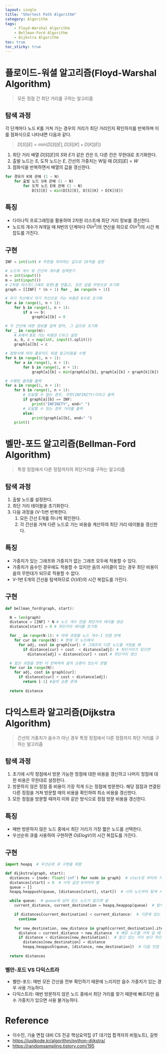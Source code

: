 ```yaml
---
layout: single
title: "Shortest Path Algorithm"
category: Algorithm
tags:
    - Floyd-Warshal Algorithm
    - Bellman-Ford Algorithm
    - Dijkstra Algorithm
toc: true
toc_sticky: true
---
```

# 플로이드-워셜 알고리즘(Floyd-Warshal Algorithm)
> 모든 정점 간 최단 거리를 구하는 알고리즘

## 탐색 과정
각 단계마다 노드 $K$를 거쳐 가는 경우의 거리가 최단 거리인지 확인하지를 반복하며 이를 점화식으로 나타내면 다음과 같다.

 > $D[S][E] = min(D[S][E], D[S][K] + D[K][E])$

1. 최단 거리 배열 $D[S][E]$의 $S$와 $E$가 같은 칸은 0, 다른 칸은 무한대로 초기화한다.
2. 출발 노드는 $S$, 도착 노드는 $E$, 간선의 가중치는 W일 때 $D[S][E] = W$
3. 점화식을 반복하면서 배열의 값을 갱신한다.

```python
for 경유지 K에 관해 (1 ~ N)
	for 출발 노드 S에 관해 (1 ~ N)
    	for 도착 노드 E에 관해 (1 ~ N)
        	D[S][E] = min(D[S][E], D[S][K] + D[K][E])
```

## 특징
- 다이나믹 프로그래밍을 활용하여 2차원 리스트에 최단 거리 정보를 갱신한다.
- 노드의 개수가 $N$개일 때 $N$번의 단계마다 $O(n^2)$의 연산을 하므로 $O(n^3)$의 시간 복잡도를 가진다.

## 구현
```python
INF = int(1e9) # 무한을 의미하는 값으로 10억을 설정

# 노드의 개수 및 간선의 개수를 입력받기
n = int(input())
m = int(input())
# 2차원 리스트(그래프 표현)를 만들고, 모든 값을 무한으로 초기화
graph = [[INF] * (n + 1) for _ in range(n + 1)]

# 자기 자신에서 자기 자신으로 가는 비용은 0으로 초기화
for a in range(1, n + 1):
    for b in range(1, n + 1):
        if a == b:
            graph[a][b] = 0

# 각 간선에 대한 정보를 입력 받아, 그 값으로 초기화
for _ in range(m):
    # A에서 B로 가는 비용은 C라고 설정
    a, b, c = map(int, input().split())
    graph[a][b] = c

# 점화식에 따라 플로이드 워셜 알고리즘을 수행
for k in range(1, n + 1):
    for a in range(1, n + 1):
        for b in range(1, n + 1):
            graph[a][b] = min(graph[a][b], graph[a][k] + graph[k][b])

# 수행된 결과를 출력
for a in range(1, n + 1):
    for b in range(1, n + 1):
        # 도달할 수 없는 경우, 무한(INFINITY)이라고 출력
        if graph[a][b] == INF:
            print("INFINITY", end=" ")
        # 도달할 수 있는 경우 거리를 출력
        else:
            print(graph[a][b], end=" ")
    print()
```

# 벨만-포드 알고리즘(Bellman-Ford Algorithm)
> 특정 정점에서 다른 정점까지의 최단거리를 구하는 알고리즘

## 탐색 과정
1. 출발 노드를 설정한다.
2. 최단 거리 테이블을 초기화한다.
3. 다음 과정을 (V-1)번 반복한다.
    1. 모든 간선 E개를 하나씩 확인한다.
    2. 각 간선을 거쳐 다른 노드로 가는 비용을 계산하여 최단 거리 테이블을 갱신한다.

## 특징
- 가중치가 있는 그래프와 가중치가 없는 그래프 모두에 적용할 수 있다.
- 가중치가 음수인 경우에도 적용할 수 있지만 음의 사이클이 있는 경우 최단 비용이 음의 무한대가 되므로 적용할 수 없다.
- V-1번 E개의 간선을 탐색하므로 $O(VE)$의 시간 복잡도를 가진다.

## 구현
```python
def bellman_ford(graph, start):

  N = len(graph)
  distance = [INF] * N # 노드 개수 만큼 최단거리 테이블 생성
  distance[start] = 0 # 최단거리 테이블 초기화

  for _ in range(N-1): # 아래 과정을 노드 개수-1 만큼 반복
    for cur in range(N): # 현재 각 노드에서 
      for adj, cost in graph[cur]: # 그래프의 다른 노드를 거쳤을 때
        if distance[cur] + cost  < distance[adj]: # 최단거리가 있으면
          distance[adj] = distance[cur] + cost # 최단거리 갱신

  # 앞선 과정을 한번 더 반복하여 음의 순환이 있는지 판별
  for cur in range(N): 
    for adj, cost in graph[cur]:
      if distance[cur] + cost < distance[adj]:
        return [-1] #음의 순환 존재
  
  return distance
```

# 다익스트라 알고리즘(Dijkstra Algorithm)
> 간선의 가중치가 음수가 아닌 경우 특정 정점에서 다른 정점까지 최단 거리를 구하는 알고리즘

## 탐색 과정
1. 초기에 시작 정점에서 방문 가능한 정점에 대한 비용을 갱신하고 나머지 정점에 대한 비용은 무한대로 설정한다.
2. 방문하지 않은 정점 중 비용이 가장 적게 드는 정점에 방문한다. 해당 점점과 연결된 다른 정점을 거쳐 방문할 때의 비용을 확인하여 최소 비용을 갱신한다.
3. 모든 정점을 방문할 때까지 이와 같은 방식으로 정점 방문 비용을 갱신한다.

## 특징
- 매번 방문하지 않은 노드 중에서 최단 거리가 가장 짧은 노드를 선택한다.
- 우선순위 큐를 사용하여 구현하면 $O(ElogV)$의 시간 복잡도를 가진다.

## 구현
```python
import heapq  # 우선순위 큐 구현을 위함

def dijkstra(graph, start):
  distances = {node: float('inf') for node in graph}  # start로 부터의 거리 값을 저장하기 위함
  distances[start] = 0  # 시작 값은 0이어야 함
  queue = []
  heapq.heappush(queue, [distances[start], start])  # 시작 노드부터 탐색 시작 하기 위함

  while queue:  # queue에 남아 있는 노드가 없으면 끝
    current_distance, current_destination = heapq.heappop(queue)  # 탐색 할 노드, 거리를 가져옴

    if distances[current_destination] < current_distance:  # 기존에 있는 거리보다 길다면 다음 노드 탐색
      continue
    
    for new_destination, new_distance in graph[current_destination].items():
      distance = current_distance + new_distance  # 해당 노드를 거쳐 갈 때 거리
      if distance < distances[new_destination]:  # 알고 있는 거리 보다 작으면 갱신
        distances[new_destination] = distance
        heapq.heappush(queue, [distance, new_destination])  # 다음 인접 거리를 계산 하기 위해 큐에 삽입
    
  return distances
```
### 벨만-포드 VS 다익스트라
- 벨만-포드: 매번 모든 간선을 전부 확인하기 때문에 느리지만 음수 가중치가 있는 경우 사용 가능하다.
- 다익스트라: 매번 방문하지 않은 노드 중에서 최단 거리를 찾기 때문에 빠르지만 음수 가중치가 있으면 사용 불가능하다.

# Reference
- 이수진, 기술 면접 대비 CS 전공 핵심요약집 (IT 대기업 합격자의 비밀노트), 길벗
- https://justkode.kr/algorithm/python-dijkstra/
- https://randomsampling.tistory.com/195



